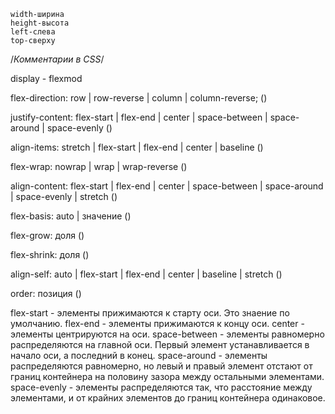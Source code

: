 
    width-ширина
    height-высота
    left-слева
    top-сверху

/*Комментарии в CSS*/
<!--Комеентарии в HTML-->

display - flexmod

flex-direction: row | row-reverse | column | column-reverse; (<!--устанавливает направление главной оси-->)

justify-content: flex-start | flex-end | center | space-between | space-around | space-evenly (<!--Управляет позиционированием элементов на главной оси-->)

align-items: stretch | flex-start | flex-end | center | baseline (<!--Управляет расположением элементов вдоль поперечной оси-->)

flex-wrap: nowrap | wrap | wrap-reverse (<!--позвоялет превратить однострочный контейнер в многострочный-->)

align-content: flex-start | flex-end | center | space-between | space-around | space-evenly | stretch (<!--выравнивает элементы в каждой строке-->)

flex-basis: auto | значение (<!--Для flex-элементов это замена свойства width-->)

flex-grow: доля (<!--Определяет способность элемента, по необходимости, занимать больше места (расти) чем его начальный размер-->)

flex-shrink: доля (<!--Определяет способность элемента, по необходимости, занимать меньше места (сжиматься) чем его начальный размер-->)

align-self: auto | flex-start | flex-end | center | baseline | stretch (<!--Позволяет элементу изменить своё положение на поперечной оси, переопределив для себя значение свойства align-items от контейнера-->)

order: позиция (<!--можно визуально изменить порядок расположения элементов вдоль главной оси-->)


flex-start - элементы прижимаются к старту оси. Это знаение по умолчанию.
flex-end - элементы прижимаются к концу оси.
center - элементы центрируются на оси.
space-between - элементы равномерно распределяются на главной оси. Первый элемент устанавливается в начало оси, а последний в конец.
space-around - элементы распределяются равномерно, но левый и правый элемент отстают от границ контейнера на половину зазора между остальными элементами.
space-evenly - элементы распределяются так, что расстояние между элементами, и от крайних элементов до границ контейнера одинаковое.
